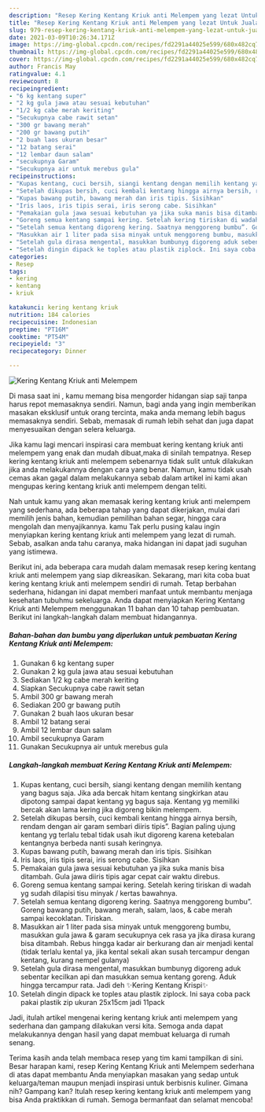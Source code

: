 ```yaml
---
description: "Resep Kering Kentang Kriuk anti Melempem yang lezat Untuk Jualan"
title: "Resep Kering Kentang Kriuk anti Melempem yang lezat Untuk Jualan"
slug: 979-resep-kering-kentang-kriuk-anti-melempem-yang-lezat-untuk-jualan
date: 2021-03-09T10:26:34.171Z
image: https://img-global.cpcdn.com/recipes/fd2291a44025e599/680x482cq70/kering-kentang-kriuk-anti-melempem-foto-resep-utama.jpg
thumbnail: https://img-global.cpcdn.com/recipes/fd2291a44025e599/680x482cq70/kering-kentang-kriuk-anti-melempem-foto-resep-utama.jpg
cover: https://img-global.cpcdn.com/recipes/fd2291a44025e599/680x482cq70/kering-kentang-kriuk-anti-melempem-foto-resep-utama.jpg
author: Francis May
ratingvalue: 4.1
reviewcount: 8
recipeingredient:
- "6 kg kentang super"
- "2 kg gula jawa atau sesuai kebutuhan"
- "1/2 kg cabe merah keriting"
- "Secukupnya cabe rawit setan"
- "300 gr bawang merah"
- "200 gr bawang putih"
- "2 buah laos ukuran besar"
- "12 batang serai"
- "12 lembar daun salam"
- "secukupnya Garam"
- "Secukupnya air untuk merebus gula"
recipeinstructions:
- "Kupas kentang, cuci bersih, siangi kentang dengan memilih kentang yang bagus saja. Jika ada bercak hitam kentang singkirkan atau dipotong sampai dapat kentang yg bagus saja. Kentang yg memiliki bercak akan lama kering jika digoreng bikin melempem."
- "Setelah dikupas bersih, cuci kembali kentang hingga airnya bersih, rendam dengan air garam sembari diiris tipis”. Bagian paling ujung kentang yg terlalu tebal tidak usah ikut digoreng karena ketebalan kentangnya berbeda nanti susah keringnya."
- "Kupas bawang putih, bawang merah dan iris tipis. Sisihkan"
- "Iris laos, iris tipis serai, iris serong cabe. Sisihkan"
- "Pemakaian gula jawa sesuai kebutuhan ya jika suka manis bisa ditambah. Gula jawa diiris tipis agar cepat cair waktu direbus."
- "Goreng semua kentang sampai kering. Setelah kering tiriskan di wadah yg sudah dilapisi tisu minyak / kertas bawahnya."
- "Setelah semua kentang digoreng kering. Saatnya menggoreng bumbu”. Goreng bawang putih, bawang merah, salam, laos, &amp; cabe merah sampai kecoklatan. Tiriskan."
- "Masukkan air 1 liter pada sisa minyak untuk menggoreng bumbu, masukkan gula jawa &amp; garam secukupnya cek rasa ya jika dirasa kurang bisa ditambah. Rebus hingga kadar air berkurang dan air menjadi kental (tidak terlalu kental ya, jika kental sekali akan susah tercampur dengan kentang, kurang nempel gulanya)"
- "Setelah gula dirasa mengental, masukkan bumbunyg digoreng aduk sebentar kecilkan api dan masukkan semua kentang goreng. Aduk hingga tercampur rata. Jadi deh ✨Kering Kentang Krispi✨"
- "Setelah dingin dipack ke toples atau plastik ziplock. Ini saya coba pack pakai plastik zip ukuran 25x15cm jadi 11pack"
categories:
- Resep
tags:
- kering
- kentang
- kriuk

katakunci: kering kentang kriuk 
nutrition: 184 calories
recipecuisine: Indonesian
preptime: "PT16M"
cooktime: "PT54M"
recipeyield: "3"
recipecategory: Dinner

---
```



![Kering Kentang Kriuk anti Melempem](https://img-global.cpcdn.com/recipes/fd2291a44025e599/680x482cq70/kering-kentang-kriuk-anti-melempem-foto-resep-utama.jpg)

Di masa  saat ini , kamu memang bisa mengorder hidangan siap saji tanpa harus repot memasaknya sendiri. Namun, bagi anda yang ingin memberikan masakan eksklusif untuk orang tercinta, maka anda memang lebih bagus memasaknya sendiri. Sebab, memasak di rumah lebih sehat dan juga dapat menyesuaikan dengan selera keluarga.

Jika kamu lagi mencari inspirasi cara membuat kering kentang kriuk anti melempem yang enak dan mudah dibuat,maka di sinilah tempatnya. Resep kering kentang kriuk anti melempem  sebenarnya tidak sulit untuk dilakukan jika anda melakukannya dengan cara yang benar. Namun, kamu tidak usah cemas akan gagal dalam melakukannya 
sebab dalam artikel ini kami akan mengupas kering kentang kriuk anti melempem dengan teliti.  



Nah untuk kamu yang akan memasak kering kentang kriuk anti melempem yang sederhana, ada beberapa tahap yang dapat dikerjakan, mulai dari memilih jenis bahan, kemudian pemilihan bahan segar, hingga cara mengolah dan menyajikannya. kamu Tak perlu pusing kalau ingin menyiapkan kering kentang kriuk anti melempem yang lezat di rumah. Sebab, asalkan anda  tahu caranya, maka hidangan ini dapat jadi suguhan yang istimewa.

Berikut ini, ada beberapa cara mudah dalam memasak resep kering kentang kriuk anti melempem yang siap dikreasikan. Sekarang, mari kita coba buat kering kentang kriuk anti melempem sendiri di rumah. Tetap berbahan sederhana, hidangan ini dapat memberi manfaat untuk membantu menjaga kesehatan tubuhmu sekeluarga. Anda dapat menyiapkan Kering Kentang Kriuk anti Melempem menggunakan 11 bahan dan 10 tahap pembuatan. Berikut ini langkah-langkah dalam membuat hidangannya.

<!--inarticleads1-->

##### Bahan-bahan dan bumbu yang diperlukan untuk pembuatan Kering Kentang Kriuk anti Melempem:

1. Gunakan 6 kg kentang super
1. Gunakan 2 kg gula jawa atau sesuai kebutuhan
1. Sediakan 1/2 kg cabe merah keriting
1. Siapkan Secukupnya cabe rawit setan
1. Ambil 300 gr bawang merah
1. Sediakan 200 gr bawang putih
1. Gunakan 2 buah laos ukuran besar
1. Ambil 12 batang serai
1. Ambil 12 lembar daun salam
1. Ambil secukupnya Garam
1. Gunakan Secukupnya air untuk merebus gula




<!--inarticleads2-->

##### Langkah-langkah membuat Kering Kentang Kriuk anti Melempem:

1. Kupas kentang, cuci bersih, siangi kentang dengan memilih kentang yang bagus saja. Jika ada bercak hitam kentang singkirkan atau dipotong sampai dapat kentang yg bagus saja. Kentang yg memiliki bercak akan lama kering jika digoreng bikin melempem.
1. Setelah dikupas bersih, cuci kembali kentang hingga airnya bersih, rendam dengan air garam sembari diiris tipis”. Bagian paling ujung kentang yg terlalu tebal tidak usah ikut digoreng karena ketebalan kentangnya berbeda nanti susah keringnya.
1. Kupas bawang putih, bawang merah dan iris tipis. Sisihkan
1. Iris laos, iris tipis serai, iris serong cabe. Sisihkan
1. Pemakaian gula jawa sesuai kebutuhan ya jika suka manis bisa ditambah. Gula jawa diiris tipis agar cepat cair waktu direbus.
1. Goreng semua kentang sampai kering. Setelah kering tiriskan di wadah yg sudah dilapisi tisu minyak / kertas bawahnya.
1. Setelah semua kentang digoreng kering. Saatnya menggoreng bumbu”. Goreng bawang putih, bawang merah, salam, laos, &amp; cabe merah sampai kecoklatan. Tiriskan.
1. Masukkan air 1 liter pada sisa minyak untuk menggoreng bumbu, masukkan gula jawa &amp; garam secukupnya cek rasa ya jika dirasa kurang bisa ditambah. Rebus hingga kadar air berkurang dan air menjadi kental (tidak terlalu kental ya, jika kental sekali akan susah tercampur dengan kentang, kurang nempel gulanya)
1. Setelah gula dirasa mengental, masukkan bumbunyg digoreng aduk sebentar kecilkan api dan masukkan semua kentang goreng. Aduk hingga tercampur rata. Jadi deh ✨Kering Kentang Krispi✨
1. Setelah dingin dipack ke toples atau plastik ziplock. Ini saya coba pack pakai plastik zip ukuran 25x15cm jadi 11pack




Jadi, itulah artikel mengenai  kering kentang kriuk anti melempem  yang sederhana dan gampang dilakukan versi kita. Semoga anda dapat melakukannya dengan hasil yang dapat membuat keluarga di rumah senang. 

Terima kasih anda telah membaca resep yang tim kami tampilkan di sini. Besar harapan kami, resep  Kering Kentang Kriuk anti Melempem sederhana di atas dapat membantu Anda menyiapkan masakan yang sedap untuk keluarga/teman maupun menjadi inspirasi untuk berbisnis kuliner. Gimana nih? Gampang kan? Itulah resep kering kentang kriuk anti melempem yang bisa Anda praktikkan di rumah. Semoga bermanfaat dan selamat mencoba!

